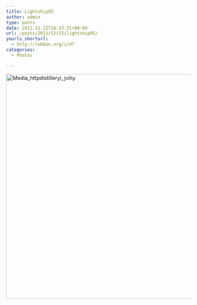 ```yaml
---
title: Lightship95
author: admin
type: posts
date: 2011-12-22T10:43:31+00:00
url: /posts/2011/12/22/lightship95/
yourls_shorturl:
  - http://lobban.org/i/df
categories:
  - Photos

---
```

<div class='posterous_autopost'>
  <a href="http://instagr.am/p/aqtAC/"></p> 
  
  <div class='p_embed p_image_embed'>
    <a href="http://getfile4.posterous.com/getfile/files.posterous.com/nonimage/EHclxrqrFFAwbvvwDHAfaqutfbBhGJFspyyhCjGIJecoJcAcziczduoooBBp/media_httpdistilleryi_Jvihy.jpg.scaled1000.jpg"><img alt="Media_httpdistilleryi_jvihy" height="612" src="http://getfile4.posterous.com/getfile/files.posterous.com/nonimage/EHclxrqrFFAwbvvwDHAfaqutfbBhGJFspyyhCjGIJecoJcAcziczduoooBBp/media_httpdistilleryi_Jvihy.jpg.scaled1000.jpg" width="612" /></a>
  </div>
  
  <p>
    </a></div>